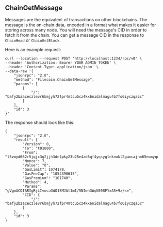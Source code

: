 ## ChainGetMessage

Messages are the equivalent of transactions on other blockchains. The message is the on-chain data, encoded in a format what makes it easier for storing across many node. You will need the message's CID in order to fetch it from the chain. You can get a message CID in the response to `ChainHead` or `ChainGetBlock`.

Here is an example request: 

```
curl --location --request POST 'http://localhost:1234/rpc/v0' \
--header 'Authorization: Bearer YOUR ADMIN TOKEN' \
--header 'Content-Type: application/json' \
--data-raw '{
    "jsonrpc": "2.0",
    "method": "Filecoin.ChainGetMessage",
    "params": [
        {
            "/": "bafy2bzaceczlevr6bmjyh72fpr4mtcu5cz4kx6nidalmagu4b7fo6iyczqa5c"
        }
    ],
    "id": 3
}'
```

The response should look like this: 

```
{
    "jsonrpc": "2.0",
    "result": {
        "Version": 0,
        "To": "t01000",
        "From": "t3vmyd662r5jqjc3q2jjh3delpky23b25e4zd6qf4yqsyglnknwkl2gaxcajnm65eomyqd7syprpslefv2cnaq",
        "Nonce": 7,
        "Value": "0",
        "GasLimit": 1074178,
        "GasFeeCap": "1054398615",
        "GasPremium": "101740",
        "Method": 4,
        "Params": "gVgmACQIARIgRjLIvwcaGWO1SMJAt1mI/5NIwh3WqN508FYxA5+9z/s=",
        "CID": {
            "/": "bafy2bzaceczlevr6bmjyh72fpr4mtcu5cz4kx6nidalmagu4b7fo6iyczqa5c"
        }
    },
    "id": 3
}
```
